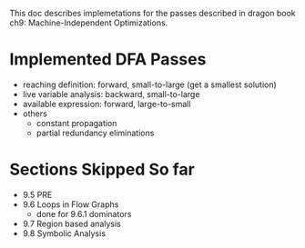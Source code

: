 This doc describes implemetations for the passes described in dragon book ch9: Machine-Independent Optimizations.

# Implemented DFA Passes
- reaching definition: forward, small-to-large (get a smallest solution)
- live variable analysis: backward, small-to-large
- available expression: forward, large-to-small
- others
  - constant propagation
  - partial redundancy eliminations

# Sections Skipped So far
- 9.5 PRE
- 9.6 Loops in Flow Graphs
  - done for 9.6.1 dominators
- 9.7 Region based analysis
- 9.8 Symbolic Analysis
